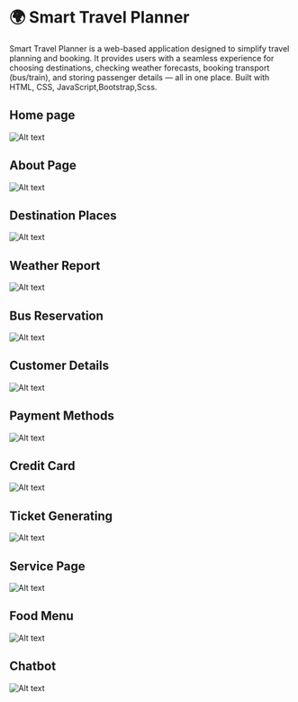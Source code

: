<h1>🌍 Smart Travel Planner</h1>
<p>Smart Travel Planner is a web-based application designed to simplify travel planning and booking. It provides users with a seamless experience for choosing destinations, checking weather forecasts, booking transport (bus/train), and storing passenger details — all in one place. Built with HTML, CSS, JavaScript,Bootstrap,Scss.
</p>

<h2><b>Home page</b></h2>

![Alt text](https://github.com/user-attachments/assets/13b83ce8-9757-4089-ae4b-cae4798b787e)

<h2><b>About Page</b></h2>

![Alt text](https://github.com/user-attachments/assets/a8be4894-84cf-4455-b452-d268b2a8349f)

<h2><b>Destination Places</b></h2>

![Alt text](https://github.com/user-attachments/assets/bc6d3206-f6af-428b-a987-c2f0ec41cdb2)

<h2><b>Weather Report</b></h2>

![Alt text](https://github.com/user-attachments/assets/95b5bd8f-57ab-450c-8d2b-362661e73820)

<h2><b>Bus Reservation</b></h2>

![Alt text](https://github.com/user-attachments/assets/b97f15a6-64c6-4ca3-b1d3-8850c52b2b7a) 

<h2><b>Customer Details</b></h2>

![Alt text](https://github.com/user-attachments/assets/eafc3124-96ca-465d-a461-ec0a2c01e7f7) 

<h2><b>Payment Methods</b></h2>

![Alt text](https://github.com/user-attachments/assets/903ef070-e598-44d4-b720-8ff1db63f9e4)

<h2><b>Credit Card</b></h2>

![Alt text](https://github.com/user-attachments/assets/3c840ab1-abb3-484a-afb6-e76abed82ea5) 

<h2><b>Ticket Generating</b></h2>

![Alt text](https://github.com/user-attachments/assets/fa7c6d2d-c55a-485f-8b21-3c1075951ac6) 

<h2><b>Service Page</b></h2>

![Alt text](https://github.com/user-attachments/assets/3395579d-f90d-4dc7-8468-8864c62b5345) 

<h2><b>Food Menu</b></h2>

![Alt text](https://github.com/user-attachments/assets/1964366f-4567-499e-a573-ac2ba48f8278) 

<h2><b>Chatbot</b></h2>

![Alt text](https://github.com/user-attachments/assets/0540af74-0b65-460b-acc7-ce8e0ee1f10b) 




